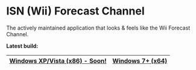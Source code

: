 # ISN (Wii) Forecast Channel
The actively maintained application that looks &amp; feels like the Wii Forecast Channel. 

**Latest build:**

| [Windows XP/Vista (x86) - Soon!](#) | [Windows 7+ (x64)](https://github.com/imadofficial/ISN-Forecast-Channel/releases/latest) |
| ------------- | ------------- |
